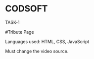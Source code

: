 # CODSOFT

TASK-1

#Tribute Page

Languages used: HTML, CSS, JavaScript


Must change the video source.
